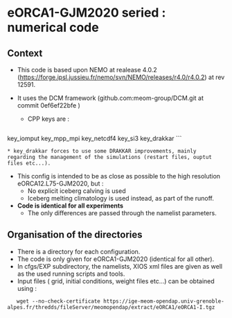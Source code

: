 # eORCA1-GJM2020 seried : numerical code
## Context

   * This code is based upon NEMO at realease 4.0.2 (https://forge.ipsl.jussieu.fr/nemo/svn/NEMO/releases/r4.0/r4.0.2) at rev 12591.
  * It uses the DCM framework (github.com:meom-group/DCM.git at commit 0ef6ef22bfe )
    * CPP keys are :

    ```
key_iomput
key_mpp_mpi
key_netcdf4
key_si3
key_drakkar
    ```

    * key_drakkar forces to use some DRAKKAR improvements, mainly regarding the management of the simulations (restart files, ouptut files etc...). 
  * This config is intended to be as close as possible to the high resolution eORCA12.L75-GJM2020, but :
    * No explicit iceberg calving is used
    * Iceberg melting climatology is used instead, as part of the runoff.
  * **Code is identical for all experiments**
    * The only differences are passed through the namelist parameters.

## Organisation of the directories
  * There is a directory for each configuration.
  * The code is only given for eORCA1-GJM2020 (identical for all other).
  * In cfgs/EXP subdirectory, the namelists, XIOS xml files are given as well as the used running scripts and tools.
  * Input files ( grid, initial conditions, weight files etc...) can be obtained using :

  ```
     wget --no-check-certificate https://ige-meom-opendap.univ-grenoble-alpes.fr/thredds/fileServer/meomopendap/extract/eORCA1/eORCA1-I.tgz
  ```


